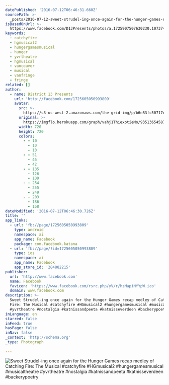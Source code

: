 ```yaml
---
datePublished: '2016-07-12T06:46:31.660Z'
sourcePath: >-
  _posts/2016-07-12-sweet-strudel-ing-once-again-for-the-hunger-games-recap-medl.md
isBasedOnUrl: >-
  https://www.facebook.com/D13Presents/photos/a.1725907507630230.1073741828.1725605050993809/1826370017583978/?type=3&theater
keywords:
  - catchyfire
  - hgmusical2
  - hungergamesmusical
  - hunger
  - yvrtheatre
  - hgmusical
  - vancouver
  - musical
  - vanfringe
  - fringe
related: []
author:
  - name: District 13 Presents
    url: 'http://facebook.com/1725605050993809'
    avatar:
      src: >-
        https://s3-us-west-2.amazonaws.com/the-grid-img/p/b6e83fc50717c93e52c5336537198675b8a365a2.jpg
      original: >-
        https://imgflo.herokuapp.com/graph/vahj1ThiexotieMo/93513654587bb8aa5b0e585777d194fa/noop.jpg?input=https%3A%2F%2Fscontent.xx.fbcdn.net%2Fv%2Ft1.0-9%2Fp720x720%2F13606913_1826370017583978_1232039756681806566_n.jpg%3Foh%3Dd797a35d26ee5c548b38caee6f581c9f%26oe%3D57EBBAF4
      width: 720
      height: 720
      colors:
        - - 10
          - 10
          - 10
        - - 51
          - 46
          - 42
        - - 135
          - 126
          - 109
        - - 254
          - 255
          - 249
        - - 203
          - 186
          - 168
dateModified: '2016-07-12T06:46:30.726Z'
title: ''
app_links:
  - url: 'fb://page/1725605050993809'
    type: android
    namespace: ai
    app_name: Facebook
    package: com.facebook.katana
  - url: 'fb://page/?id=1725605050993809'
    type: ios
    namespace: ai
    app_name: Facebook
    app_store_id: '284882215'
publisher:
  url: 'http://www.facebook.com'
  name: Facebook
  favicon: 'https://www.facebook.com/rsrc.php/yV/r/hzMapiNYYpW.ico'
  domain: www.facebook.com
description: >-
  Sweet Strudel-ing once again for the Hunger Games recap medley of Catching
  Fire: The Musical #catchyfire #HGmusical2 #hungergamesmusical #musicaltheatre
  #yvrtheatre #nostalgia #katnissandpeeta #katnisseverdeen #backerypoetry
inLanguage: en
starred: false
inFeed: true
hasPage: false
inNav: false
_context: 'http://schema.org'
_type: Photograph

---
```

![Sweet Strudel-ing once again for the Hunger Games recap medley of Catching Fire: The Musical #catchyfire #HGmusical2 #hungergamesmusical #musicaltheatre #yvrtheatre #nostalgia #katnissandpeeta #katnisseverdeen #backerypoetry](https://imgflo.herokuapp.com/graph/vahj1ThiexotieMo/93513654587bb8aa5b0e585777d194fa/noop.jpg?input=https%3A%2F%2Fscontent.xx.fbcdn.net%2Fv%2Ft1.0-9%2Fp720x720%2F13606913_1826370017583978_1232039756681806566_n.jpg%3Foh%3Dd797a35d26ee5c548b38caee6f581c9f%26oe%3D57EBBAF4)